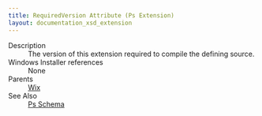 ```yaml
---
title: RequiredVersion Attribute (Ps Extension)
layout: documentation_xsd_extension
---
```

<dl>
  <dt>Description</dt>
  <dd>         The version of this extension required to compile the defining source.       </dd>
  <dt>Windows Installer references</dt>
  <dd>None</dd>
  <dt>Parents</dt>
  <dd>
    <a href="../../wix/">Wix</a>
  </dd>
  <dt>See Also</dt>
  <dd>
    <a href="../">Ps Schema</a>
  </dd>
</dl>
